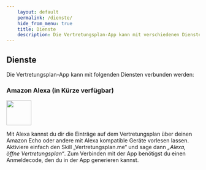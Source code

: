 ```yaml
---
    layout: default
    permalink: /dienste/
    hide_from_menu: true
    title: Dienste
    description: Die Vertretungsplan-App kann mit verschiedenen Diensten, z.B. Amazon Alexa, verbunden werden.
---
```


Dienste
-------

Die Vertretungsplan-App kann mit folgenden Diensten verbunden werden:

### Amazon Alexa (in Kürze verfügbar)

<img height="65" src="{{ '/img/alexa.svg' | prepend: site.baseurl }}"/>

Mit Alexa kannst du dir die Einträge auf dem Vertretungsplan über deinen Amazon Echo oder andere mit Alexa kompatible
Geräte vorlesen lassen. Aktiviere einfach den Skill „Vertretungsplan.me“ und sage dann *„Alexa, öffne Vertretungsplan“*.
Zum Verbinden mit der App benötigst du einen Anmeldecode, den du in der App generieren kannst.